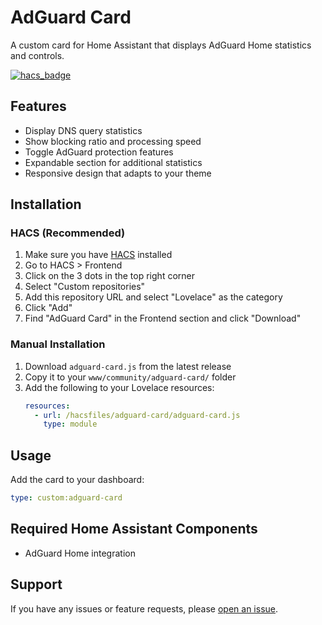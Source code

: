 # AdGuard Card

A custom card for Home Assistant that displays AdGuard Home statistics and controls.

[![hacs_badge](https://img.shields.io/badge/HACS-Default-orange.svg?style=for-the-badge)](https://github.com/hacs/integration)

## Features

- Display DNS query statistics
- Show blocking ratio and processing speed
- Toggle AdGuard protection features
- Expandable section for additional statistics
- Responsive design that adapts to your theme

## Installation

### HACS (Recommended)

1. Make sure you have [HACS](https://hacs.xyz) installed
2. Go to HACS > Frontend
3. Click on the 3 dots in the top right corner
4. Select "Custom repositories"
5. Add this repository URL and select "Lovelace" as the category
6. Click "Add"
7. Find "AdGuard Card" in the Frontend section and click "Download"

### Manual Installation

1. Download `adguard-card.js` from the latest release
2. Copy it to your `www/community/adguard-card/` folder
3. Add the following to your Lovelace resources:
   ```yaml
   resources:
     - url: /hacsfiles/adguard-card/adguard-card.js
       type: module
   ```

## Usage

Add the card to your dashboard:

```yaml
type: custom:adguard-card
```

## Required Home Assistant Components

- AdGuard Home integration

## Support

If you have any issues or feature requests, please [open an issue](https://github.com/yourusername/adguard-card/issues).
